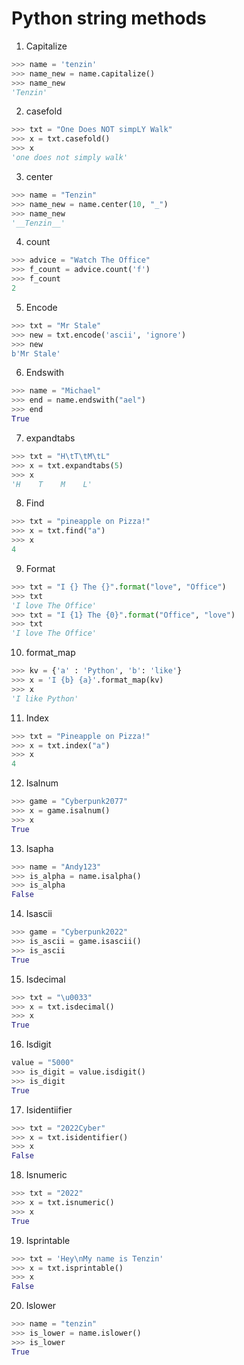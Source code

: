 # Python string methods
1. Capitalize
```python
>>> name = 'tenzin'
>>> name_new = name.capitalize()
>>> name_new
'Tenzin'
```
2. casefold
```python
>>> txt = "One Does NOT simpLY Walk"
>>> x = txt.casefold()
>>> x
'one does not simply walk'
```
3. center
```python
>>> name = "Tenzin"
>>> name_new = name.center(10, "_")
>>> name_new
'__Tenzin__'
```
4. count
```python
>>> advice = "Watch The Office"
>>> f_count = advice.count('f')
>>> f_count
2
```
5. Encode
```python
>>> txt = "Mr Stale"
>>> new = txt.encode('ascii', 'ignore')
>>> new
b'Mr Stale'
```
6. Endswith
```python
>>> name = "Michael"
>>> end = name.endswith("ael")
>>> end
True
```
7. expandtabs
```python
>>> txt = "H\tT\tM\tL"
>>> x = txt.expandtabs(5)
>>> x
'H    T    M    L'
```
8. Find
```python
>>> txt = "pineapple on Pizza!"
>>> x = txt.find("a")
>>> x
4
```
9. Format
```python
>>> txt = "I {} The {}".format("love", "Office")
>>> txt
'I love The Office'
>>> txt = "I {1} The {0}".format("Office", "love")
>>> txt
'I love The Office'
```
10. format_map 
```python
>>> kv = {'a' : 'Python', 'b': 'like'}
>>> x = 'I {b} {a}'.format_map(kv)
>>> x
'I like Python'
```
11. Index
```python
>>> txt = "Pineapple on Pizza!"
>>> x = txt.index("a")
>>> x
4
```
12. Isalnum
```python
>>> game = "Cyberpunk2077"
>>> x = game.isalnum()
>>> x
True
``` 
13. Isapha
```python
>>> name = "Andy123"
>>> is_alpha = name.isalpha()
>>> is_alpha
False
``` 
14. Isascii 
```python
>>> game = "Cyberpunk2022"
>>> is_ascii = game.isascii()
>>> is_ascii
True
```
15. Isdecimal
```python
>>> txt = "\u0033"
>>> x = txt.isdecimal()
>>> x
True
``` 
16. Isdigit
```python
value = "5000"
>>> is_digit = value.isdigit()
>>> is_digit
True
``` 
17. Isidentiifier
```python
>>> txt = "2022Cyber"
>>> x = txt.isidentifier()
>>> x
False
``` 
18. Isnumeric
```python
>>> txt = "2022"
>>> x = txt.isnumeric()
>>> x
True
``` 
19. Isprintable 
```python
>>> txt = 'Hey\nMy name is Tenzin'
>>> x = txt.isprintable()
>>> x
False
```
20. Islower
```python
>>> name = "tenzin"
>>> is_lower = name.islower()
>>> is_lower
True
``` 
